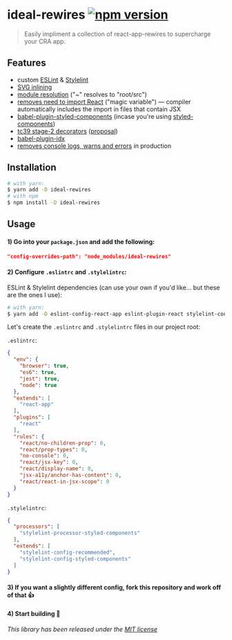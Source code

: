 ideal-rewires [![npm version](https://img.shields.io/npm/v/ideal-rewires.svg?style=flat)](https://www.npmjs.com/package/ideal-rewires)
=============================

> Easily impliment a collection of react-app-rewires to supercharge your CRA app.

## Features
* custom [ESLint](https://eslint.org) & [Stylelint](https://stylelint.io)
* [SVG inlining](https://github.com/airbnb/babel-plugin-inline-react-svg)
* [module resolution](https://github.com/tleunen/babel-plugin-module-resolver) ("~" resolves to "root/src")
* [removes need to import React](https://github.com/vslinko/babel-plugin-react-require) ("magic variable") –– compiler automatically includes the import in files that contain JSX
* [babel-plugin-styled-components](https://github.com/styled-components/babel-plugin-styled-components) (incase you're using [styled-components](https://github.com/styled-components/styled-components))
* [tc39 stage-2 decorators](https://github.com/loganfsmyth/babel-plugin-transform-decorators-legacy) ([proposal](https://github.com/tc39/proposal-decorators))
* [babel-plugin-idx](https://github.com/facebookincubator/idx#readme)
* [removes console logs, warns and errors](https://github.com/babel/minify/tree/master/packages/babel-plugin-transform-remove-console) in production

## Installation

```sh
# with yarn:
$ yarn add -D ideal-rewires
# with npm
$ npm install -D ideal-rewires
```

## Usage

#### 1) Go into your `package.json` and add the following:
```json
"config-overrides-path": "node_modules/ideal-rewires"
```

#### 2) Configure `.eslintrc` and `.stylelintrc`:

ESLint & Stylelint dependencies (can use your own if you'd like... but these are the ones I use):

```sh
# with yarn:
$ yarn add -D eslint-config-react-app eslint-plugin-react stylelint-config-recommended stylelint-config-styled-components stylelint-processor-styled-components
```

Let's create the `.eslintrc` and `.stylelintrc` files in our project root:

`.eslintrc`:

```json
{
  "env": {
    "browser": true,
    "es6": true,
    "jest": true,
    "node": true
  },
  "extends": [
    "react-app"
  ],
  "plugins": [
    "react"
  ],
  "rules": {
    "react/no-children-prop": 0,
    "react/prop-types": 0,
    "no-console": 0,
    "react/jsx-key": 0,
    "react/display-name": 0,
    "jsx-a11y/anchor-has-content": 0,
    "react/react-in-jsx-scope": 0
  }
}
```

`.stylelintrc`:

```json
{
  "processors": [
    "stylelint-processor-styled-components"
  ],
  "extends": [
    "stylelint-config-recommended",
    "stylelint-config-styled-components"
  ]
}
```


#### 3) If you want a slightly different config, fork this repository and work off of that 👍

#### 4) Start building 🎉



###### This library has been released under the [MIT license](https://mit-license.org/)